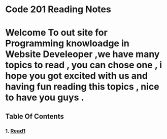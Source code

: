 # Code 201 Reading Notes

# Welcome To out site for Programming knowloadge in Website Develeoper ,we have many topics to read , you can chose one , i hope you got excited with us and having fun reading this topics , nice to have you guys .

## Table Of Contents
### 1. [Read1](Read1.md) 